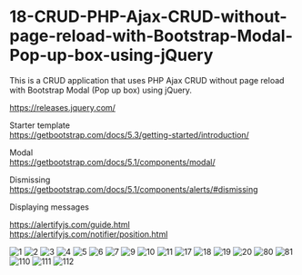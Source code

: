 # 18-CRUD-PHP-Ajax-CRUD-without-page-reload-with-Bootstrap-Modal-Pop-up-box-using-jQuery

This is a CRUD application that uses PHP Ajax CRUD without page reload with Bootstrap Modal (Pop up box) using jQuery. <br>

https://releases.jquery.com/   <br>

Starter template  <br>
https://getbootstrap.com/docs/5.3/getting-started/introduction/   <br>


Modal  <br>
https://getbootstrap.com/docs/5.1/components/modal/ <br>

Dismissing <br>
https://getbootstrap.com/docs/5.1/components/alerts/#dismissing  <br>

Displaying messages <br>

https://alertifyjs.com/guide.html  <br>
https://alertifyjs.com/notifier/position.html   <br>


![1](https://user-images.githubusercontent.com/56784702/219877047-1c89e487-6146-40ae-9e81-c8eddcbd6e99.png)
![2](https://user-images.githubusercontent.com/56784702/219877053-befab5e5-43ae-4e24-a86a-3bd4fb83a348.png)
![3](https://user-images.githubusercontent.com/56784702/219877054-60d40425-cdb8-4bdb-99da-43d3a818e138.png)
![4](https://user-images.githubusercontent.com/56784702/219877058-ab318645-84ed-4cec-be96-05234ef7e394.png)
![5](https://user-images.githubusercontent.com/56784702/219877061-7aa49c09-ead8-45be-a08b-8c4fa45917b1.png)
![6](https://user-images.githubusercontent.com/56784702/219877063-ea3c5952-e264-439d-95c9-8412b968c771.png)
![7](https://user-images.githubusercontent.com/56784702/219877065-faafebd9-3f29-4bdf-9ddd-ee11f0ff77e6.png)
![9](https://user-images.githubusercontent.com/56784702/219877067-093def33-a4c0-46c2-b4fa-f9f720834848.png)
![10](https://user-images.githubusercontent.com/56784702/219877070-f1a9164e-6e0d-4e60-836d-c265d5e74125.png)
![11](https://user-images.githubusercontent.com/56784702/219877071-9c89942d-29bd-4924-a92f-04c6a3884907.png)
![17](https://user-images.githubusercontent.com/56784702/219877073-73bc36e1-c4ec-4e2e-8fad-a330b195e3c2.png)
![18](https://user-images.githubusercontent.com/56784702/219877077-22a25a72-64d0-46e6-8fa8-1b14f571330f.png)
![19](https://user-images.githubusercontent.com/56784702/219877078-d8215765-fb8b-4258-a15e-fca355109f57.png)
![20](https://user-images.githubusercontent.com/56784702/219877080-cdc5eb0b-2acd-4ef0-b9bf-063d0292ee6e.png)
![80](https://user-images.githubusercontent.com/56784702/219877082-e997537b-13a7-4372-a0c3-5e8f39b896c0.png)
![81](https://user-images.githubusercontent.com/56784702/219877086-808ccf5d-17ef-423a-8c90-f7f0dcceeca5.png)
![110](https://user-images.githubusercontent.com/56784702/219877088-c7bee511-152a-4d34-b957-26014d6fe3c5.png)
![111](https://user-images.githubusercontent.com/56784702/219877089-0b745ba7-2a29-4b99-891a-5de16096ab73.png)
![112](https://user-images.githubusercontent.com/56784702/219877091-c6cfde8f-952e-43b9-8654-6fd949e06e7d.png)
